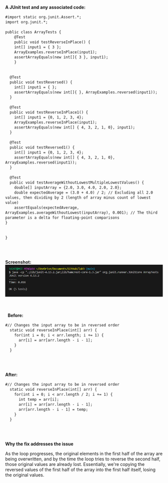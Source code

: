 **A JUnit test and any associated code:**

```
#import static org.junit.Assert.*;
import org.junit.*;

public class ArrayTests {
	@Test 
	public void testReverseInPlace() {
    int[] input1 = { 3 };
    ArrayExamples.reverseInPlace(input1);
    assertArrayEquals(new int[]{ 3 }, input1);
	}


  @Test
  public void testReversed() {
    int[] input1 = { };
    assertArrayEquals(new int[]{ }, ArrayExamples.reversed(input1));
  }

  @Test
  public void testReverseInPlace1() {
    int[] input1 = {0, 1, 2, 3, 4};
    ArrayExamples.reverseInPlace(input1);
    assertArrayEquals(new int[] { 4, 3, 2, 1, 0}, input1);
  }

  @Test
  public void testReversed1() {
    int[] input1 = {0, 1, 2, 3, 4};
    assertArrayEquals(new int[] { 4, 3, 2, 1, 0}, ArrayExamples.reversed(input1));
  }

  @Test
  public void testAverageWithoutLowestMultipleLowestValues() {
    double[] inputArray = {2.0, 3.0, 4.0, 2.0, 2.0};
    double expectedAverage = (3.0 + 4.0) / 2; // Excluding all 2.0 values, then dividing by 2 (length of array minus count of lowest value)
    assertEquals(expectedAverage, ArrayExamples.averageWithoutLowest(inputArray), 0.001); // The third parameter is a delta for floating-point comparisons
}


}

```
&nbsp;  
&nbsp;
 
  
**Screenshot:**
<img src="https://github.com/Nobel1998/cse15l-preview-labreport/blob/main/screenshot.png" alt="Image">
  
&nbsp;  
&nbsp;
&nbsp;  
&nbsp; 
**Before:**

```
#// Changes the input array to be in reversed order
  static void reverseInPlace(int[] arr) {
    for(int i = 0; i < arr.length; i += 1) {
      arr[i] = arr[arr.length - i - 1];
    }
  }

```
&nbsp;  
&nbsp; 
  
**After:**

```
#// Changes the input array to be in reversed order
  static void reverseInPlace(int[] arr) {
    for(int i = 0; i < arr.length / 2; i += 1) {
      int temp = arr[i];
      arr[i] = arr[arr.length - i - 1];
      arr[arr.length - i - 1] = temp;
    }
  }

```
&nbsp;  
&nbsp;  
  
**Why the fix addresses the issue**

As the loop progresses, the original elements in the first half of the array are being overwritten, and by the time the loop tries to reverse the second half, 
those original values are already lost. Essentially, we're copying the reversed values of the first half of the array into the first half itself, losing the original values.




